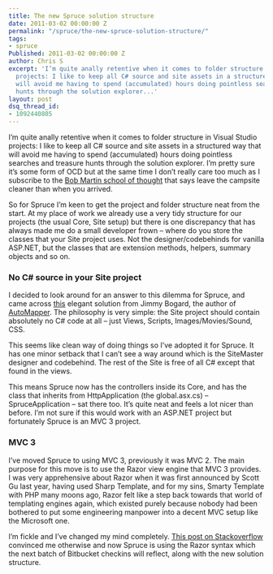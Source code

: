 ```yaml
---
title: The new Spruce solution structure
date: 2011-03-02 00:00:00 Z
permalink: "/spruce/the-new-spruce-solution-structure/"
tags:
- spruce
Published: 2011-03-02 00:00:00 Z
author: Chris S
excerpt: 'I’m quite anally retentive when it comes to folder structure in Visual Studio
  projects: I like to keep all C# source and site assets in a structured way that
  will avoid me having to spend (accumulated) hours doing pointless searches and treasure
  hunts through the solution explorer...'
layout: post
dsq_thread_id:
- 1092440805
---
```


I’m quite anally retentive when it comes to folder structure in Visual Studio projects: I like to keep all C# source and site assets in a structured way that will avoid me having to spend (accumulated) hours doing pointless searches and treasure hunts through the solution explorer. I’m pretty sure it’s some form of OCD but at the same time I don’t really care too much as I subscribe to the [Bob Martin school of thought][1] that says leave the campsite cleaner than when you arrived.

<!--more-->

So for Spruce I’m keen to get the project and folder structure neat from the start. At my place of work we already use a very tidy structure for our projects (the usual Core, Site setup) but there is one discrepancy that has always made me do a small developer frown – where do you store the classes that your Site project uses. Not the designer/codebehinds for vanilla ASP.NET, but the classes that are extension methods, helpers, summary objects and so on.

### No C# source in your Site project

I decided to look around for an answer to this dilemma for Spruce, and came across [this][2] elegant solution from Jimmy Bogard, the author of [AutoMapper][3]. The philosophy is very simple: the Site project should contain absolutely no C# code at all – just Views, Scripts, Images/Movies/Sound, CSS.

This seems like clean way of doing things so I’ve adopted it for Spruce. It has one minor setback that I can’t see a way around which is the SiteMaster designer and codebehind. The rest of the Site is free of all C# except that found in the views.

This means Spruce now has the controllers inside its Core, and has the class that inherits from HttpApplication (the global.asx.cs) – SpruceApplication – sat there too. It’s quite neat and feels a lot nicer than before. I’m not sure if this would work with an ASP.NET project but fortunately Spruce is an MVC 3 project.

### MVC 3

I’ve moved Spruce to using MVC 3, previously it was MVC 2. The main purpose for this move is to use the Razor view engine that MVC 3 provides. I was very apprehensive about Razor when it was first announced by Scott Gu last year, having used Sharp Template, and for my sins, Smarty Template with PHP many moons ago, Razor felt like a step back towards that world of templating engines again, which existed purely because nobody had been bothered to put some engineering manpower into a decent MVC setup like the Microsoft one.

I’m fickle and I’ve changed my mind completely. [This post on Stackoverflow][4] convinced me otherwise and now Spruce is using the Razor syntax which the next batch of Bitbucket checkins will reflect, along with the new solution structure.

 [1]: http://www.amazon.co.uk/Clean-Code-Handbook-Software-Craftsmanship/dp/0132350882/ref=sr_1_1?ie=UTF8&qid=1296940810&sr=8-1
 [2]: http://www.lostechies.com/blogs/jimmy_bogard/archive/2009/12/08/organizing-asp-net-mvc-solutions.aspx
 [3]: http://automapper.codeplex.com/
 [4]: http://stackoverflow.com/questions/4019740/does-razor-syntax-provide-a-compelling-advantage-in-ui-markup